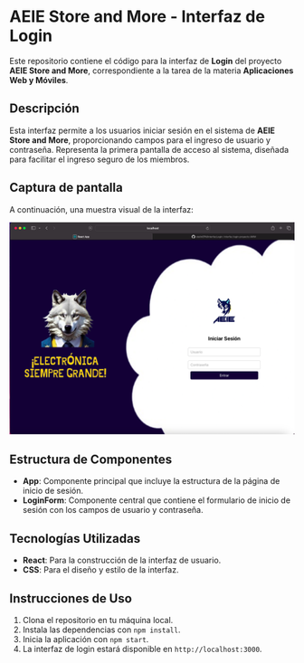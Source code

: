 # AEIE Store and More - Interfaz de Login

Este repositorio contiene el código para la interfaz de **Login** del proyecto **AEIE Store and More**, correspondiente a la tarea de la materia **Aplicaciones Web y Móviles**.

## Descripción

Esta interfaz permite a los usuarios iniciar sesión en el sistema de **AEIE Store and More**, proporcionando campos para el ingreso de usuario y contraseña. Representa la primera pantalla de acceso al sistema, diseñada para facilitar el ingreso seguro de los miembros.

## Captura de pantalla

A continuación, una muestra visual de la interfaz:

![Interfaz de Login](./LoginDemo.png)

## Estructura de Componentes

- **App**: Componente principal que incluye la estructura de la página de inicio de sesión.
- **LoginForm**: Componente central que contiene el formulario de inicio de sesión con los campos de usuario y contraseña.

## Tecnologías Utilizadas

- **React**: Para la construcción de la interfaz de usuario.
- **CSS**: Para el diseño y estilo de la interfaz.

## Instrucciones de Uso

1. Clona el repositorio en tu máquina local.
2. Instala las dependencias con `npm install`.
3. Inicia la aplicación con `npm start`.
4. La interfaz de login estará disponible en `http://localhost:3000`.

